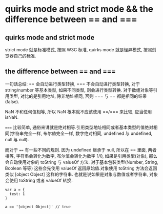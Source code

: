 # quirks mode and strict mode && the difference between == and ===

## quirks mode and strict mode
strict mode 就是标准模式, 按照 W3C 标准, quirks mode 就是怪异模式, 按照浏览器自己的标准.


## the difference between == and ===

一句话总结: == 会自动进行类型转换, === 不会自动进行类型转换, 对于 string/number 等基本类型, 如果不同类型, 则会进行类型转换.
对于数组对象等引用类型, 对比的是引用地址, 除非地址相同, 否则 === 与 == 都是相同的结果(false).

NaN 不和任何值相等, 所以 NaN 根本就不应该使用 ==/=== 来比较, 应当使用 isNaN.

```===``` 比较简单, 通俗来讲就是绝对相等.引用类型地址相同或者基本类型的值绝对相同(字符串完全一样, 布尔值完全一样, 数字绝对相同, undefined 与 undefined, null 与 null).

而对于 ```==``` 有一些不同的规则. 因为 undefined 继承于 null, 所以在 == 里面, 两者相等, 字符串会转化为数字, 布尔值会转化为数字 1/0, 如果是引用类型(对象), 那么会自动使用对象的 toString 与 valueOf 方法. 对于基本包装类型(Number, String, Boolean 等等) 这些会先使用 valueOf 返回原始值.对象使用 toString 方法会返回类似 [object Object] 这样的字符串.
也就是说如果是对象与数值或者字符串, 对象会使用 toString 或者 valueOf 转换.
```
var a = {
  test: 1
}

a == '[object Object]' // true
```
